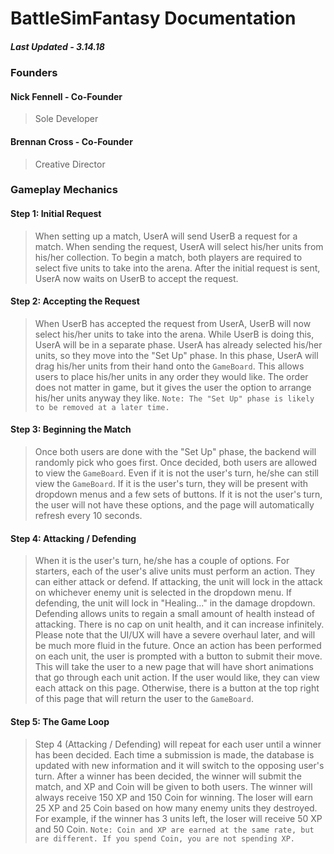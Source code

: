 # BattleSimFantasy Documentation
##### Last Updated - 3.14.18

### Founders

#### Nick Fennell - Co-Founder
> Sole Developer

#### Brennan Cross - Co-Founder
> Creative Director

### Gameplay Mechanics

#### Step 1: Initial Request

> When setting up a match, UserA will send UserB a request for a match. When sending the request, UserA will select his/her units from his/her collection. To begin a match, both players are required to select five units to take into the arena. After the initial request is sent, UserA now waits on UserB to accept the request.

#### Step 2: Accepting the Request

> When UserB has accepted the request from UserA, UserB will now select his/her units to take into the arena. While UserB is doing this, UserA will be in a separate phase. UserA has already selected his/her units, so they move into the "Set Up" phase. In this phase, UserA will drag his/her units from their hand onto the `GameBoard`. This allows users to place his/her units in any order they would like. The order does not matter in game, but it gives the user the option to arrange his/her units anyway they like. `Note: The "Set Up" phase is likely to be removed at a later time.`

#### Step 3: Beginning the Match

> Once both users are done with the "Set Up" phase, the backend will randomly pick who goes first. Once decided, both users are allowed to view the `GameBoard`. Even if it is not the user's turn, he/she can still view the `GameBoard`. If it is the user's turn, they will be present with dropdown menus and a few sets of buttons. If it is not the user's turn, the user will not have these options, and the page will automatically refresh every 10 seconds.

#### Step 4: Attacking / Defending

> When it is the user's turn, he/she has a couple of options. For starters, each of the user's alive units must perform an action. They can either attack or defend. If attacking, the unit will lock in the attack on whichever enemy unit is selected in the dropdown menu. If defending, the unit will lock in "Healing..." in the damage dropdown. Defending allows units to regain a small amount of health instead of attacking. There is no cap on unit health, and it can increase infinitely. Please note that the UI/UX will have a severe overhaul later, and will be much more fluid in the future. Once an action has been performed on each unit, the user is prompted with a button to submit their move. This will take the user to a new page that will have short animations that go through each unit action. If the user would like, they can view each attack on this page. Otherwise, there is a button at the top right of this page that will return the user to the `GameBoard`.

#### Step 5: The Game Loop

> Step 4 (Attacking / Defending) will repeat for each user until a winner has been decided. Each time a submission is made, the database is updated with new information and it will switch to the opposing user's turn. After a winner has been decided, the winner will submit the match, and XP and Coin will be given to both users. The winner will always receive 150 XP and 150 Coin for winning. The loser will earn 25 XP and 25 Coin based on how many enemy units they destroyed. For example, if the winner has 3 units left, the loser will receive 50 XP and 50 Coin. `Note: Coin and XP are earned at the same rate, but are different. If you spend Coin, you are not spending XP.`
